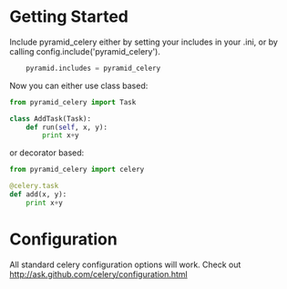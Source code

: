 Getting Started
=====================
Include pyramid_celery either by setting your includes in your .ini,
or by calling config.include('pyramid_celery').

``` python
    pyramid.includes = pyramid_celery
```

Now you can either use class based:

``` python
from pyramid_celery import Task

class AddTask(Task):
    def run(self, x, y):
        print x+y
```

or decorator based:

``` python
from pyramid_celery import celery

@celery.task
def add(x, y):
    print x+y
```

Configuration
=====================
All standard celery configuration options will work. Check out http://ask.github.com/celery/configuration.html
